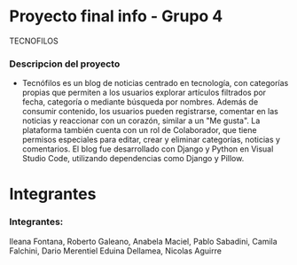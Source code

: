 # Proyecto final info - Grupo 4
TECNOFILOS

### Descripcion del proyecto
 - Tecnófilos es un blog de noticias centrado en tecnología, con categorías propias que permiten a los usuarios explorar artículos filtrados por fecha, categoría o mediante búsqueda por nombres. Además de consumir contenido, los usuarios pueden registrarse, comentar en las noticias y reaccionar con un corazón, similar a un "Me gusta". La plataforma también cuenta con un rol de Colaborador, que tiene permisos especiales para editar, crear y eliminar categorías, noticias y comentarios. El blog fue desarrollado con Django y Python en Visual Studio Code, utilizando dependencias como Django y Pillow.

# Integrantes
### Integrantes:
Ileana Fontana, Roberto Galeano, Anabela Maciel, Pablo Sabadini, Camila Falchini, Dario Merentiel Eduina Dellamea, Nicolas Aguirre
